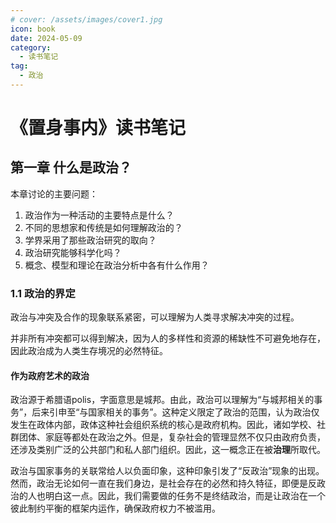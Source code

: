 ```yaml
---
# cover: /assets/images/cover1.jpg
icon: book
date: 2024-05-09
category:
  - 读书笔记
tag:
  - 政治
---
```


# 《置身事内》读书笔记

## 第一章 什么是政治？

本章讨论的主要问题：
1. 政治作为一种活动的主要特点是什么？
2. 不同的思想家和传统是如何理解政治的？
3. 学界采用了那些政治研究的取向？
4. 政治研究能够科学化吗？
5. 概念、模型和理论在政治分析中各有什么作用？

### 1.1 政治的界定

政治与冲突及合作的现象联系紧密，可以理解为人类寻求解决冲突的过程。

并非所有冲突都可以得到解决，因为人的多样性和资源的稀缺性不可避免地存在，因此政治成为人类生存境况的必然特征。

#### 作为政府艺术的政治

政治源于希腊语polis，字面意思是城邦。由此，政治可以理解为“与城邦相关的事务”，后来引申至“与国家相关的事务”。这种定义限定了政治的范围，认为政治仅发生在政体内部，政体这种社会组织系统的核心是政府机构。因此，诸如学校、社群团体、家庭等都处在政治之外。但是，复杂社会的管理显然不仅只由政府负责，还涉及类别广泛的公共部门和私人部门组织。因此，这一概念正在被**治理**所取代。

政治与国家事务的关联常给人以负面印象，这种印象引发了“反政治”现象的出现。然而，政治无论如何一直在我们身边，是社会存在的必然和持久特征，即便是反政治的人也明白这一点。因此，我们需要做的任务不是终结政治，而是让政治在一个彼此制约平衡的框架内运作，确保政府权力不被滥用。